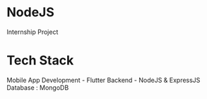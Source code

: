 # NodeJS
Internship Project

<h1>Tech Stack</h1>
Mobile App Development - Flutter
Backend - NodeJS & ExpressJS
Database : MongoDB
